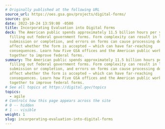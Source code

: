 ```yaml
---
# Originally published at the following URL
source_url: https://oes.gsa.gov/projects/digital-forms/
source: gsa
date: 2022-10-24 13:59:00 -0500
title: Incorporating Evaluation into Digital Forms
deck: The American public spends approximately 11.5 billion hours per year
  filling out federal government forms. Form complexity can result in lack of
  submission or completion, and errors on forms can cause processing delays and
  affect whether the form is accepted — which can have far-reaching
  consequences. Learn how Five GSA offices and the American public worked
  together to improve federal forms.
summary: The American public spends approximately 11.5 billion hours per year
  filling out federal government forms. Form complexity can result in lack of
  submission or completion, and errors on forms can cause processing delays and
  affect whether the form is accepted — which can have far-reaching
  consequences. Learn how Five GSA offices and the American public worked
  together to improve federal forms.
# See all topics at https://digital.gov/topics
topics:
  - agile
# Controls how this page appears across the site
# 0 -- hidden
# 1 -- visible
weight: 1
slug: incorporating-evaluation-into-digital-forms
---
```

